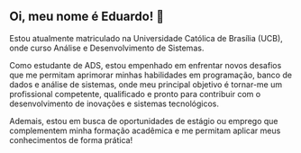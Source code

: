 ## Oi, meu nome é Eduardo! 👋

Estou atualmente matriculado na Universidade Católica de Brasília (UCB), onde curso Análise e Desenvolvimento de Sistemas.

Como estudante de ADS, estou empenhado em enfrentar novos desafios que me permitam aprimorar minhas habilidades em programação, banco de dados e análise de sistemas, onde meu principal objetivo é tornar-me um profissional competente, qualificado e pronto para contribuir com o desenvolvimento de inovações e sistemas tecnológicos.

Ademais, estou em busca de oportunidades de estágio ou emprego que complementem minha formação acadêmica e me permitam aplicar meus conhecimentos de forma prática!
